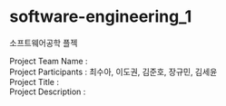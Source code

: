 # software-engineering_1
소프트웨어공학 플젝

Project Team Name :   
Project Participants : 최수아, 이도권, 김준호, 장규민, 김세윤  
Project Title :  
Project Description :   
